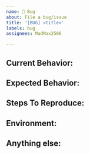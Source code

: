 ```yaml
---
name: 🐞 Bug
about: File a bug/issue
title: '[BUG] <title>'
labels: bug
assignees: MadMax2506

---
```


<!--
Note: Please search to see if an issue already exists for the bug you encountered.
-->

## Current Behavior:
<!-- A concise description of what you're experiencing. -->

## Expected Behavior:
<!-- A concise description of what you expected to happen. -->

## Steps To Reproduce:
<!--
Example: steps to reproduce the behavior:
1. In this environment...
1. With this config...
1. Run '...'
1. See error...
-->

## Environment:
<!--
Example:
- OS: Ubuntu 20.04
- Node: 13.14.0
- npm: 7.6.3
-->

## Anything else:
<!--
Links? References? Anything that will give us more context about the issue that you are encountering!
-->